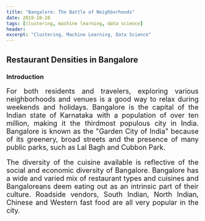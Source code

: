 ```yaml
---
title: "Bangalore: The Battle of Neighborhoods"
date: 2019-10-28
tags: [clustering, machine learning, data science] 
header:
excerpt: "Clustering, Machine Learning, Data Science"
---
```


## Restaurant Densities in Bangalore

### Introduction

<font size="4"><div style="text-align: justify"><p>For both residents and travelers, exploring various neighborhoods and venues is a good way to relax during weekends and holidays. Bangalore is the capital of the Indian state of Karnataka with a population of over ten million, making it the thirdmost populous city in India. Bangalore is known as the "Garden City of India" because of its greenery, broad streets and the presence of many public parks, such as Lal Bagh and Cubbon Park.</p>

<p>The diversity of the cuisine available is reflective of the social and economic diversity of Bangalore. Bangalore has a wide and varied mix of restaurant types and cuisines and Bangaloreans deem eating out as an intrinsic part of their culture. Roadside vendors, South Indian, North Indian, Chinese and Western fast food are all very popular in the city.</p></div>




